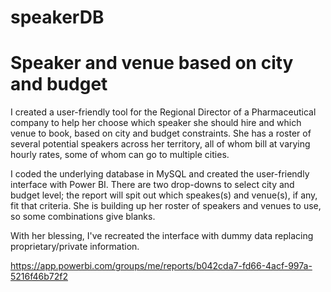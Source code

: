 # speakerDB
# Speaker and venue based on city and budget
I created a user-friendly tool for the Regional Director of a Pharmaceutical company to help her choose which speaker she should hire and which venue to book, based on city and budget constraints. She has a roster of several potential speakers across her territory, all of whom bill at varying hourly rates, some of whom can go to multiple cities. 

I coded the underlying database in MySQL and created the user-friendly interface with Power BI. There are two drop-downs to select city and budget level; the report will spit out which speakes(s) and venue(s), if any, fit that criteria. She is building up her roster of speakers and venues to use, so some combinations give blanks. 

With her blessing, I've recreated the interface with dummy data replacing proprietary/private information. 

https://app.powerbi.com/groups/me/reports/b042cda7-fd66-4acf-997a-5216f46b72f2
